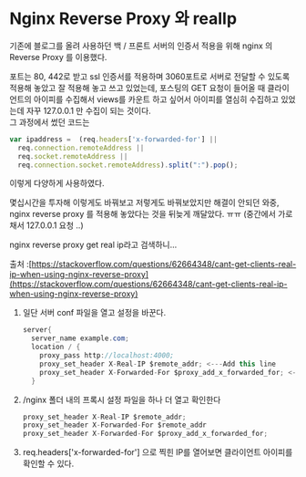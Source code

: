 # Nginx Reverse Proxy 와 realIp

기존에 블로그를 올려 사용하던 백 / 프론트 서버의 인증서 적용을 위해 nginx 의 Reverse Proxy 를 이용했다.

포트는 80, 442로 받고 ssl 인증서를 적용하며 3060포트로 서버로 전달할 수 있도록 적용해 놓았고 잘 적용해 놓고 쓰고 있었는데,
포스팅의 GET 요청이 들어올 때 클라이언트의 아이피를 수집해서 views를 카운트 하고 싶어서 아이피를 열심히 수집하고 있었는데 자꾸 127.0.0.1 만 수집이 되는 것이다.   
그 과정에서 썼던 코드는 

```jsx
var ipaddress =  (req.headers['x-forwarded-for'] ||
  req.connection.remoteAddress ||
  req.socket.remoteAddress ||
  req.connection.socket.remoteAddress).split(":").pop();
```

이렇게 다양하게 사용하였다. 

몇십시간을 투자해 이렇게도 바꿔보고 저렇게도 바꿔보았지만 해결이 안되던 와중, nginx reverse proxy 를 적용해 놓았다는 것을 뒤늦게 깨달았다. ㅠㅠ (중간에서 가로채서 127.0.0.1 요청 ..) 

nginx reverse proxy get real ip라고 검색하니...

출처 :[https://stackoverflow.com/questions/62664348/cant-get-clients-real-ip-when-using-nginx-reverse-proxy](https://stackoverflow.com/questions/62664348/cant-get-clients-real-ip-when-using-nginx-reverse-proxy)

 

1. 일단 서버 conf 파일을 열고 설정을 바꾼다.

    ```java
    server{
      server_name example.com;
      location / {
        proxy_pass http://localhost:4000;
        proxy_set_header X-Real-IP $remote_addr; <---Add this line
        proxy_set_header X-Forwarded-For $proxy_add_x_forwarded_for; <---this line too
      }
    ```

2. /nginx 폴더 내의 프록시 설정 파일을 하나 더 열고 확인한다

    ```java
    proxy_set_header X-Real-IP $remote_addr;
    proxy_set_header X-Forwarded-For $remote_addr
    proxy_set_header X-Forwarded-For $proxy_add_x_forwarded_for;
    ```

3. req.headers['x-forwarded-for'] 으로 찍힌 IP를 열어보면 클라이언트 아이피를 확인할 수 있다.